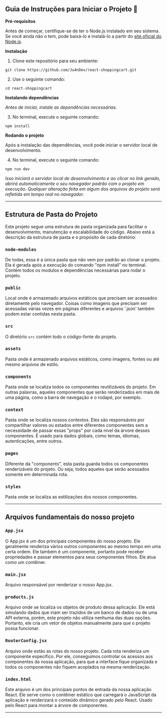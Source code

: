 ## Guia de Instruções para Iniciar o Projeto 🚀

**Pré-requisitos**

Antes de começar, certifique-se de ter o Node.js instalado em seu sistema. Se você ainda não o tem, pode baixá-lo e instalá-lo a partir do [site oficial do Node.js](https://nodejs.org/).

**Instalação**

1. Clone este repositório para seu ambiente:
~~~node 
git clone https://github.com/Ju4nDev/react-shoppingcart.git
~~~

2. Use o seguinte comando:
~~~node
cd react-shoppingcart
~~~

**Instalando dependências**

*Antes de iniciar, instale as dependências necessárias.*

3. No terminal, execute o seguinte comando:
~~~ node
npm install
~~~

**Rodando o projeto**

Após a instalação das dependências, você pode iniciar o servidor local de desenvolvimento.

4. No terminal, execute o seguinte comando:
~~~ node
npm run dev
~~~

*Isso iniciará o servidor local de desenvolvimento e ao clicar no link gerado, abrirá automaticamente o seu navegador padrão com o projeto em execução. Qualquer alteração feita em algum dos arquivos do projeto será refletida em tempo real no navegador.*

________________________________________________________________________________________________________________________________________________

## Estrutura de Pasta do Projeto

Este projeto segue uma estrutura de pasta organizada para facilitar o desenvolvimento, manutenção e escalabilidade do código. Abaixo está a descrição da estrutura de pasta e o propósito de cada diretório:


### `node-modules`

De todas, essa é a única pasta que não vem por padrão ao clonar o projeto. Ela é gerada após a execução do comando "npm install" no terminal. Contém todos os modulos e dependências necessárias para rodar o projeto.


### `public`

Local onde é armazenado arquivos estáticos que precisam ser acessados diretamente pelo navegador. Coisas como imagens que precisam ser acessadas várias vezes em páginas diferentes e arquivos '.json' também podem estar contidas nesta pasta.


### `src`

O diretório `src` contém todo o código-fonte do projeto.


### `assets`

Pasta onde é armazenado arquivos estáticos, como imagens, fontes ou até mesmo arquivos de estilo.


### `components`

Pasta onde se localiza todos os componentes reutilizáveis do projeto. Em outras palavras, aqueles componentes que serão renderizados em mais de uma página, como a barra de navegação e o rodapé, por exemplo.


### `context`

Pasta onde se localiza nossos contextos. Eles são responsáveis por compartilhar valores ou estados entre diferentes componentes sem a necessidade de passar essas "props" por cada nível da árvore desses componentes. É usado para dados globais, como temas, idiomas, autenticações, entre outros.


### `pages`

Diferente da "components", esta pasta guarda todos os componentes renderizáveis do projeto. Ou seja, todos aqueles que serão acessados somente em determinada rota.


### `styles`

Pasta onde se localiza as estilizações dos nossos componentes.


________________________________________________________________________________________________________________________________________________

## Arquivos fundamentais do nosso projeto

### `App.jsx`

O App.jsx é um dos principais componentes do nosso projeto. Ele geralmente renderiza vários outros componentes ao mesmo tempo em uma certa ordem. Ele também é um componente, portanto pode receber propriedades e passar elementos para seus componentes filhos. Ele atua como um contêiner.


### `main.jsx`

Arquivo responsável por renderizar o nosso App.jsx.


### `products.js`

Arquivo onde se localiza os objetos de produto dessa aplicação. Ele está simulando dados que iriam ser trazidos de um banco de dados ou de uma API externa, porém, este projeto não utiliza nenhuma das duas opções. Portanto, ele cria um vetor de objetos manualmente para que o projeto possa funcionar.


### `RouterConfig.jsx`

Arquivo onde estão as rotas do nosso projeto. Cada rota renderiza um componente específico. Por ele, conseguimos controlar os acessos aos componentes da nossa aplicação, para que a interface fique organizada e todos os componentes não fiquem acoplados na mesma renderização.


### `index.html`

Este arquivo é um dos principais pontos de entrada da nossa aplicação React. Ele serve como o contêiner estático que carregará o JavaScript da aplicação e renderizará o conteúdo dinâmico gerado pelo React. Usado pelo React para montar a árvore de componentes.


________________________________________________________________________________________________________________________________________________
